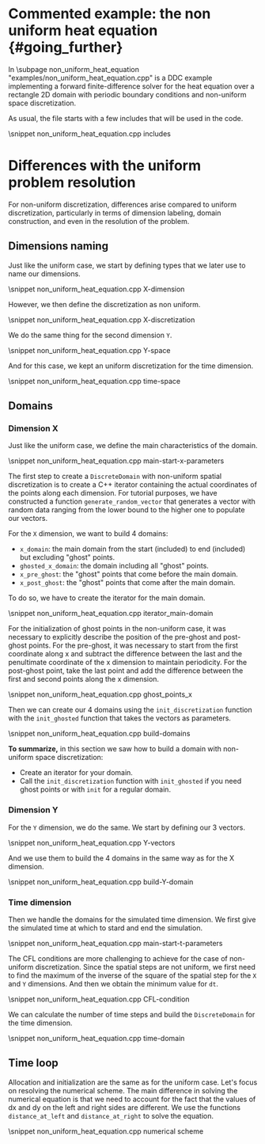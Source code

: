 # Commented example: the non uniform heat equation {#going_further}
<!--
Copyright (C) The DDC development team, see COPYRIGHT.md file

SPDX-License-Identifier: MIT
-->

In \subpage non_uniform_heat_equation "examples/non_uniform_heat_equation.cpp" is a DDC example implementing a forward
finite-difference solver for the heat equation over a rectangle 2D domain with periodic boundary
conditions and non-uniform space discretization.

As usual, the file starts with a few includes that will be used in the code.

\snippet non_uniform_heat_equation.cpp includes

# Differences with the uniform problem resolution

For non-uniform discretization, differences arise compared to uniform discretization, particularly in terms of dimension labeling, domain construction, and even in the resolution of the problem.

## Dimensions naming

Just like the uniform case, we start by defining types that we later use to name our
dimensions. 

\snippet non_uniform_heat_equation.cpp X-dimension

However, we then define the discretization as non uniform.

\snippet non_uniform_heat_equation.cpp X-discretization

We do the same thing for the second dimension `Y`.

\snippet non_uniform_heat_equation.cpp Y-space

And for this case, we kept an uniform discretization for the time dimension.

\snippet non_uniform_heat_equation.cpp time-space

## Domains

### Dimension X

Just like the uniform case, we define the main characteristics of the domain. 

\snippet non_uniform_heat_equation.cpp main-start-x-parameters

The first step to create a `DiscreteDomain` with non-uniform spatial discretization is to create a C++ iterator containing the actual coordinates of the points along each dimension. For tutorial purposes, we have constructed a function `generate_random_vector` that generates a vector with random data ranging from the lower bound to the higher one to populate our vectors.

For the `X` dimension, we want to build 4 domains: 
* `x_domain`: the main domain from the start (included) to end (included) but excluding "ghost"
  points.
* `ghosted_x_domain`: the domain including all "ghost" points.
* `x_pre_ghost`: the "ghost" points that come before the main domain.
* `x_post_ghost`: the "ghost" points that come after the main domain.

To do so, we have to create the iterator for the main domain.

\snippet non_uniform_heat_equation.cpp iterator_main-domain

For the initialization of ghost points in the non-uniform case, it was necessary to explicitly describe the position of the pre-ghost and post-ghost points. For the pre-ghost, it was necessary to start from the first coordinate along x and subtract the difference between the last and the penultimate coordinate of the x dimension to maintain periodicity. For the post-ghost point, take the last point and add the difference between the first and second points along the x dimension.

\snippet non_uniform_heat_equation.cpp ghost_points_x

Then we can create our 4 domains using the `init_discretization`
function with the `init_ghosted` function that takes the vectors as parameters. 

\snippet non_uniform_heat_equation.cpp build-domains

**To summarize,** in this section we saw how to build a domain with non-uniform space discretization: 
+ Create an iterator for your domain.
+ Call the `init_discretization` function with `init_ghosted` if you need ghost points or with `init` for a regular domain. 

### Dimension Y 

For the `Y` dimension, we do the same. We start by defining our 3 vectors. 

\snippet non_uniform_heat_equation.cpp Y-vectors 

And we use them to build the 4 domains in the same way as for the X dimension.

\snippet non_uniform_heat_equation.cpp build-Y-domain

### Time dimension

Then we handle the domains for the simulated time dimension. We first give the simulated time at which to stard and end the simulation. 

\snippet non_uniform_heat_equation.cpp main-start-t-parameters

The CFL conditions are more challenging to achieve for the case of non-uniform discretization. 
Since the spatial steps are not uniform, we first need to find the maximum of the inverse of the square of the spatial step for the `X` and `Y` dimensions. And then we obtain the minimum value for `dt`.

\snippet non_uniform_heat_equation.cpp CFL-condition

We can calculate the number of time steps and build the `DiscreteDomain` for the time dimension.

\snippet non_uniform_heat_equation.cpp time-domain

## Time loop

Allocation and initialization are the same as for the uniform case. Let's focus on resolving the numerical scheme.
The main difference in solving the numerical equation is that we need to account for the fact that the values of dx and dy on the left and right sides are different. We use the functions `distance_at_left` and `distance_at_right` to solve the equation. 

\snippet non_uniform_heat_equation.cpp numerical scheme




















